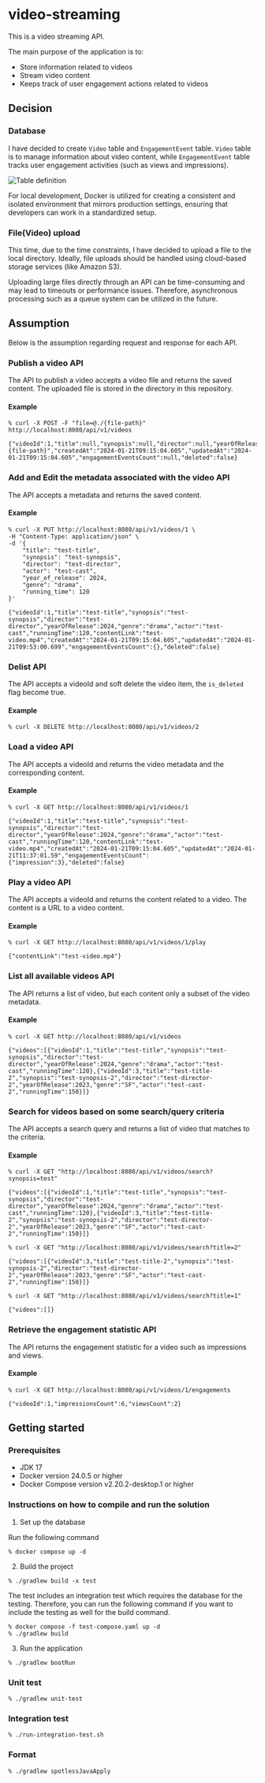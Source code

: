 # video-streaming

This is a video streaming API.

The main purpose of the application is to:
* Store information related to videos
* Stream video content
* Keeps track of user engagement actions related to videos

## Decision

### Database

I have decided to create `Video` table and `EngagementEvent` table.
`Video` table is to manage information about video content, while `EngagementEvent` table tracks user engagement activities (such as views and impressions).

![Table definition](table-definition.png)

For local development, Docker is utilized for creating a consistent and isolated environment that mirrors production settings, ensuring that developers can work in a standardized setup.

### File(Video) upload

This time, due to the time constraints, I have decided to upload a file to the local directory. Ideally, file uploads should be handled using cloud-based storage services (like Amazon S3).

Uploading large files directly through an API can be time-consuming and may lead to timeouts or performance issues. Therefore, asynchronous processing such as a queue system can be utilized in the future.

## Assumption

Below is the assumption regarding request and response for each API.

### Publish a video API

The API to publish a video accepts a video file and returns the saved content.
The uploaded file is stored in the directory in this repository.

#### Example

```
% curl -X POST -F "file=@./{file-path}" http://localhost:8080/api/v1/videos

{"videoId":1,"title":null,"synopsis":null,"director":null,"yearOfRelease":null,"genre":null,"actor":null,"runningTime":null,"contentLink":"{file-path}","createdAt":"2024-01-21T09:15:04.605","updatedAt":"2024-01-21T09:15:04.605","engagementEventsCount":null,"deleted":false}
```

### Add and Edit the metadata associated with the video API

The API accepts a metadata and returns the saved content.

#### Example

```
% curl -X PUT http://localhost:8080/api/v1/videos/1 \
-H "Content-Type: application/json" \
-d '{
    "title": "test-title",
    "synopsis": "test-synopsis",
    "director": "test-director",
    "actor": "test-cast",
    "year_of_release": 2024,
    "genre": "drama",
    "running_time": 120
}'

{"videoId":1,"title":"test-title","synopsis":"test-synopsis","director":"test-director","yearOfRelease":2024,"genre":"drama","actor":"test-cast","runningTime":120,"contentLink":"test-video.mp4","createdAt":"2024-01-21T09:15:04.605","updatedAt":"2024-01-21T09:53:00.699","engagementEventsCount":{},"deleted":false}
```

### Delist API

The API accepts a videoId and soft delete the video item, the `is_deleted` flag become true.

#### Example

```
% curl -X DELETE http://localhost:8080/api/v1/videos/2
```

### Load a video API

The API accepts a videoId and returns the video metadata and the corresponding content.

#### Example

```
% curl -X GET http://localhost:8080/api/v1/videos/1

{"videoId":1,"title":"test-title","synopsis":"test-synopsis","director":"test-director","yearOfRelease":2024,"genre":"drama","actor":"test-cast","runningTime":120,"contentLink":"test-video.mp4","createdAt":"2024-01-21T09:15:04.605","updatedAt":"2024-01-21T11:37:01.59","engagementEventsCount":{"impression":3},"deleted":false}
```

### Play a video API

The API accepts a videoId and returns the content related to a video. The content is a URL to a video content.

#### Example

```
% curl -X GET http://localhost:8080/api/v1/videos/1/play

{"contentLink":"test-video.mp4"}
```

### List all available videos API

The API returns a list of video, but each content only a subset of the video metadata.

#### Example

```
% curl -X GET http://localhost:8080/api/v1/videos

{"videos":[{"videoId":1,"title":"test-title","synopsis":"test-synopsis","director":"test-director","yearOfRelease":2024,"genre":"drama","actor":"test-cast","runningTime":120},{"videoId":3,"title":"test-title-2","synopsis":"test-synopsis-2","director":"test-director-2","yearOfRelease":2023,"genre":"SF","actor":"test-cast-2","runningTime":150}]}
```

### Search for videos based on some search/query criteria

The API accepts a search query and returns a list of video that matches to the criteria.

#### Example

```
% curl -X GET "http://localhost:8080/api/v1/videos/search?synopsis=test"

{"videos":[{"videoId":1,"title":"test-title","synopsis":"test-synopsis","director":"test-director","yearOfRelease":2024,"genre":"drama","actor":"test-cast","runningTime":120},{"videoId":3,"title":"test-title-2","synopsis":"test-synopsis-2","director":"test-director-2","yearOfRelease":2023,"genre":"SF","actor":"test-cast-2","runningTime":150}]}

% curl -X GET "http://localhost:8080/api/v1/videos/search?title=2"

{"videos":[{"videoId":3,"title":"test-title-2","synopsis":"test-synopsis-2","director":"test-director-2","yearOfRelease":2023,"genre":"SF","actor":"test-cast-2","runningTime":150}]}

% curl -X GET "http://localhost:8080/api/v1/videos/search?title=1"

{"videos":[]}
```

### Retrieve the engagement statistic API

The API returns the engagement statistic for a video such as impressions and views.

#### Example

```
% curl -X GET http://localhost:8080/api/v1/videos/1/engagements

{"videoId":1,"impressionsCount":6,"viewsCount":2}
```

## Getting started

### Prerequisites

- JDK 17
- Docker version 24.0.5 or higher
- Docker Compose version v2.20.2-desktop.1 or higher

### Instructions on how to compile and run the solution

1. Set up the database

Run the following command

```
% docker compose up -d
```

2. Build the project

```
% ./gradlew build -x test
```

The test includes an integration test which requires the database for the testing.
Therefore, you can run the following command if you want to include the testing as well for the build command.

```
% docker compose -f test-compose.yaml up -d
% ./gradlew build
```

3. Run the application

```
% ./gradlew bootRun
```

### Unit test

```
% ./gradlew unit-test
```

### Integration test

```
% ./run-integration-test.sh
```

### Format

```
% ./gradlew spotlessJavaApply
```
